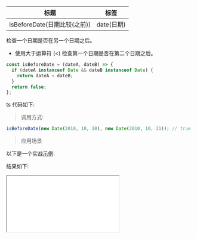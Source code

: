| 标题                         | 标签       |
| ---------------------------- | ---------- |
| isBeforeDate(日期比较(之前)) | date(日期) |

检查一个日期是否在另一个日期之后。

- 使用大于运算符 (<) 检查第一个日期是否在第二个日期之后。

```js
const isBeforeDate = (dateA, dateB) => {
  if (dateA instanceof Date && dateB instanceof Date) {
    return dateA < dateB;
  }
  return false;
};
```

ts 代码如下:

<div class="code-editor" data-url="codes/javascript/ts/is-before-date.ts" data-language="typescript"></div>

> 调用方式:

```js
isBeforeDate(new Date(2010, 10, 20), new Date(2010, 10, 21)); // true
```

> 应用场景

以下是一个实战<a href="codes/javascript/html/is-before-date.html" target="_blank" rel="noopener noreferrer">示例</a>:

<div class="code-editor" data-url="codes/javascript/html/is-before-date.html" data-language="html"></div>

结果如下:

<iframe src="codes/javascript/html/is-before-date.html"></iframe>
